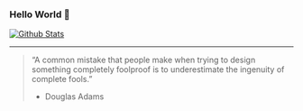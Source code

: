 ### Hello World 🖖

[![Github Stats](https://github-readme-stats.nakanodo.xyz/?username=froch&count_private=true&show_icons=true&theme=dark)](https://github.com/anuraghazra/github-readme-stats)

---

> “A common mistake that people make when trying to design something completely foolproof is to underestimate the ingenuity of complete fools.”
> - Douglas Adams
